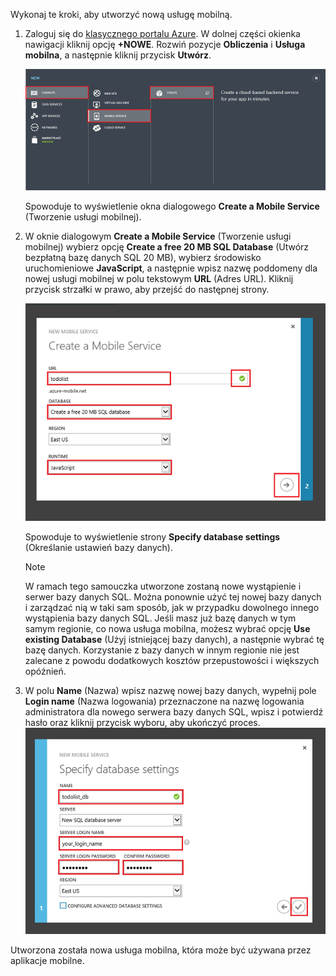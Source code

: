 

Wykonaj te kroki, aby utworzyć nową usługę mobilną.

1. Zaloguj się do [klasycznego portalu Azure](https://manage.windowsazure.com/). W dolnej części okienka nawigacji kliknij opcję **+NOWE**. Rozwiń pozycje **Obliczenia** i **Usługa mobilna**, a następnie kliknij przycisk **Utwórz**.
   
   ![](./media/mobile-services-create-new-service/mobile-create.png)
   
   Spowoduje to wyświetlenie okna dialogowego **Create a Mobile Service** (Tworzenie usługi mobilnej).
2. W oknie dialogowym **Create a Mobile Service** (Tworzenie usługi mobilnej) wybierz opcję **Create a free 20 MB SQL Database** (Utwórz bezpłatną bazę danych SQL 20 MB), wybierz środowisko uruchomieniowe **JavaScript**, a następnie wpisz nazwę poddomeny dla nowej usługi mobilnej w polu tekstowym **URL** (Adres URL). Kliknij przycisk strzałki w prawo, aby przejść do następnej strony.
   
   ![](./media/mobile-services-create-new-service/mobile-create-page1.png)
   
   Spowoduje to wyświetlenie strony **Specify database settings** (Określanie ustawień bazy danych).
   
   > [!NOTE]
   > W ramach tego samouczka utworzone zostaną nowe wystąpienie i serwer bazy danych SQL. Można ponownie użyć tej nowej bazy danych i zarządzać nią w taki sam sposób, jak w przypadku dowolnego innego wystąpienia bazy danych SQL. Jeśli masz już bazę danych w tym samym regionie, co nowa usługa mobilna, możesz wybrać opcję **Use existing Database** (Użyj istniejącej bazy danych), a następnie wybrać tę bazę danych. Korzystanie z bazy danych w innym regionie nie jest zalecane z powodu dodatkowych kosztów przepustowości i większych opóźnień.
   > 
   > 
3. W polu **Name** (Nazwa) wpisz nazwę nowej bazy danych, wypełnij pole **Login name** (Nazwa logowania) przeznaczone na nazwę logowania administratora dla nowego serwera bazy danych SQL, wpisz i potwierdź hasło oraz kliknij przycisk wyboru, aby ukończyć proces.
   ![](./media/mobile-services-create-new-service/mobile-create-page2.png)

Utworzona została nowa usługa mobilna, która może być używana przez aplikacje mobilne.

<!--HONumber=Jun16_HO2-->


